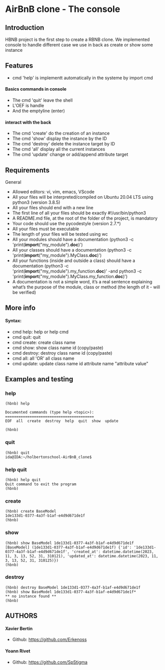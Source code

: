 # AirBnB clone - The console

## Introduction
HBNB project is the first step to create a RBNB clone. We implemented console to handle different case we use in back as create or show some instance

## Features
- cmd 'help' is implementt automatically in the systeme by import cmd

#### Basics commands in console
- The cmd 'quit' leave the shell
- L'OEF is handle
- And the emptyline (enter)

#### interact with the back
- The cmd 'create' do the creation of an instance
- The cmd 'show' display the instance by the ID
- The cmd 'destroy' delete the instance target by ID
- The cmd 'all' display all the current instances
- The cmd 'update' change or add/append attribute target

## Requirements
General

-   Allowed editors: vi, vim, emacs, VScode
-   All your files will be interpreted/compiled on Ubuntu 20.04 LTS using python3 (version 3.8.5)
-   All your files should end with a new line
-   The first line of all your files should be exactly #!/usr/bin/python3
-   A README.md file, at the root of the folder of the project, is mandatory
-   Your code should use the pycodestyle (version 2.7.*)
-   All your files must be executable
-   The length of your files will be tested using wc
-   All your modules should have a documentation (python3 -c 'print(__import__("my_module").__doc__)')
-   All your classes should have a documentation (python3 -c 'print(__import__("my_module").MyClass.__doc__)')
-   All your functions (inside and outside a class) should have a documentation (python3 -c 'print(__import__("my_module").my_function.__doc__)' -and python3 -c 'print(__import__("my_module").MyClass.my_function.__doc__)')
-   A documentation is not a simple word, it’s a real sentence explaining what’s the purpose of the module, class or method (the length of it - will be verified)

## More info
#### Syntax:
- cmd help: help or help cmd
- cmd quit: quit
- cmd create: create class name
- cmd show: show class name id (copy/paste)
- cmd destroy: destroy class name id (copy/paste)
- cmd all: all 'OR' all class name
- cmd update: update class name id attribute name "attribute value"

## Examples and testing
### help
```
(hbnb) help

Documented commands (type help <topic>):
========================================
EOF  all  create  destroy  help  quit  show  update

(hbnb)
```
### quit
```
(hbnb) quit
ida@IDA:~/holbertonschool-AirBnB_clone$
```

### help quit
```
(hbnb) help quit
Quit command to exit the program
(hbnb)
```
### create
```
(hbnb) create BaseModel
1de133d1-0377-4a3f-b1af-e4d9d671de1f
(hbnb)
```
### show
```
(hbnb) show BaseModel 1de133d1-0377-4a3f-b1af-e4d9d671de1f
[BaseModel] (1de133d1-0377-4a3f-b1af-e4d9d671de1f) {'id': '1de133d1-0377-4a3f-b1af-e4d9d671de1f', 'created_at': datetime.datetime(2023, 11, 3, 13, 52, 31, 310121), 'updated_at': datetime.datetime(2023, 11, 3, 13, 52, 31, 310125)})
(hbnb)
```

### destroy
```
(hbnb) destroy BaseModel 1de133d1-0377-4a3f-b1af-e4d9d671de1f
(hbnb) show BaseModel 1de133d1-0377-4a3f-b1af-e4d9d671de1f*
** no instance found **
(hbnb)
```

## AUTHORS
#### Xavier Bertin
- Github: https://github.com/Erkenoss

#### Yoann Rivet
- Github: https://github.com/SpStigma
